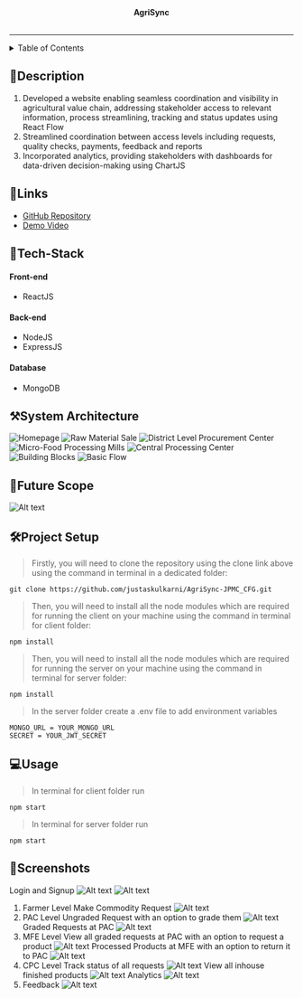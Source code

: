 

<div align="center">
   <strong>AgriSync</strong> <br> <br>
  
</div>
<hr>

<details>
<summary>Table of Contents</summary>

- [Description](#description)
- [Links](#links)
- [Tech Stack](#tech-stack)
- [System Architecture](#system-architecture)
- [Future Scope](#future-scope)
- [Project Setup](#project-setup)
- [Usage](#usage)
- [Team Members](#team-members)
- [Mentors](#mentors)
- [Screenshots](#screenshots)

</details>

## 📝Description

1. Developed a website enabling seamless coordination and
 visibility in agricultural value chain, addressing stakeholder access to relevant information, process streamlining, tracking and status updates using React Flow
 2. Streamlined coordination between access levels including    requests, quality checks, payments, feedback and reports
3. Incorporated analytics, providing stakeholders with dashboards for data-driven decision-making using ChartJS

## 🔗Links

- [GitHub Repository](https://github.com/justaskulkarni/AgriSync-JPMC_CFG.git)
- [Demo Video](https://drive.google.com/drive/folders/1NLTDlZRaty8-WZiEGGM_bzh9SIIN-kf2)



## 🤖Tech-Stack

#### Front-end
- ReactJS

#### Back-end
- NodeJS
- ExpressJS

#### Database
- MongoDB


## ⚒️System Architecture
![Homepage](./images/image.png) 
![Raw Material Sale](./images/image-1.png)
![District Level Procurement Center](./images/image-2.png)
![Micro-Food Processing Mills](./images/image-3.png)
![Central Processing Center](./images/image-7.png)
![Building Blocks](./images/image-8.png)
![Basic Flow](./images/image-10.png)
## 🔮Future Scope

![Alt text](./images/image-9.png)

## 🛠Project Setup

>Firstly, you will need to clone the repository using the clone link above using the command in terminal in a dedicated folder:

    git clone https://github.com/justaskulkarni/AgriSync-JPMC_CFG.git

>Then, you will need to install all the node modules which are required for running the client on your machine using the command in terminal for client folder:

    npm install

>Then, you will need to install all the node modules which are required for running the server on your machine using the command in terminal for server folder:

    npm install

>In the server folder create a .env file to add environment variables

    MONGO_URL = YOUR_MONGO_URL
    SECRET = YOUR_JWT_SECRET
## 💻Usage

>In terminal for client folder run
    
    npm start

>In terminal for server folder run

    npm start

## 📱Screenshots
Login and Signup
![Alt text](./images/image-20.png)
![Alt text](./images/image-21.png)
1. Farmer Level
Make Commodity Request
![Alt text](./images/image-11.png)
2. PAC Level
Ungraded Request with an option to grade them
![Alt text](./images/image-12.png)
Graded Requests at PAC
![Alt text](./images/image-13.png)
3. MFE Level
View all graded requests at PAC with an option to request a product
![Alt text](./images/image-14.png)
Processed Products at MFE with an option to return it to PAC
![Alt text](./images/image-15.png)
4. CPC Level
Track status of all requests
![Alt text](./images/image-16.png)
View all inhouse finished products 
![Alt text](./images/image-17.png)
Analytics
![Alt text](./images/image-18.png)
5. Feedback
![Alt text](./images/image-19.png)

